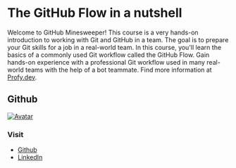 # The GitHub Flow in a nutshell

Welcome to GitHub Minesweeper! This course is a very hands-on introduction to working with Git and GitHub in a team. The goal is to prepare your Git skills for a job in a real-world team. In this course, you'll learn the basics of a commonly used Git workflow called the GitHub Flow.
Gain hands-on experience with a professional Git workflow used in many real-world teams with the help of a bot teammate. Find more information at [Profy.dev](https://profy.dev/project/github-minesweeper).

## Github

[![Avatar](https://avatars.githubusercontent.com/u/40867634)](https://git.bermeo.dev)

### Visit

- [Github](https://git.bermeo.dev)
- [LinkedIn](https://linkedin.bermeo.dev)
